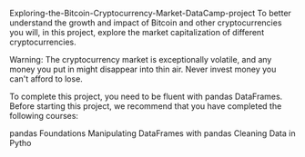 Exploring-the-Bitcoin-Cryptocurrency-Market-DataCamp-project
To better understand the growth and impact of Bitcoin and other cryptocurrencies you will, in this project, explore the market capitalization of different cryptocurrencies.

Warning: The cryptocurrency market is exceptionally volatile, and any money you put in might disappear into thin air. Never invest money you can't afford to lose.

To complete this project, you need to be fluent with pandas DataFrames. Before starting this project, we recommend that you have completed the following courses:

pandas Foundations Manipulating DataFrames with pandas Cleaning Data in Pytho
